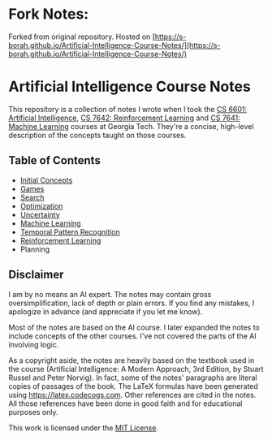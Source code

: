 # Fork Notes:
Forked from original repository. Hosted on [https://s-borah.github.io/Artificial-Intelligence-Course-Notes/](https://s-borah.github.io/Artificial-Intelligence-Course-Notes/)

# Artificial Intelligence Course Notes
This repository is a collection of notes I wrote when I took the [CS 6601: Artificial Intelligence](https://www.omscs.gatech.edu/cs-6601-artificial-intelligence), [CS 7642: Reinforcement Learning](http://omscs.gatech.edu/cs-7642-reinforcement-learning) and [CS 7641: Machine Learning](https://omscs.gatech.edu/cs-7641-machine-learning) courses at Georgia Tech. They're a concise, high-level description of the concepts taught on those courses.

## Table of Contents
* [Initial Concepts](initial-concepts.md)
* [Games](games.md)
* [Search](search.md)
* [Optimization](optimization.md)
* [Uncertainty](uncertainty.md)
* [Machine Learning](machine-learning.md)
* [Temporal Pattern Recognition](temporal-pattern-recognition.md)
* [Reinforcement Learning](reinforcement-learning.md)
* Planning

## Disclaimer
I am by no means an AI expert. The notes may contain gross oversimplification, lack of depth or plain errors. If you find any mistakes, I apologize in advance (and appreciate if you let me know).

Most of the notes are based on the AI course. I later expanded the notes to include concepts of the other courses. I've not covered the parts of the AI involving logic.

As a copyright aside, the notes are heavily based on the textbook used in the course (Artificial Intelligence: A Modern Approach, 3rd Edition, by Stuart Russel and Peter Norvig). In fact, some of the notes' paragraphs are literal copies of passages of the book. The LaTeX formulas have been generated using https://latex.codecogs.com. Other references are cited in the notes. All those references have been done in good faith and for educational purposes only.

This work is licensed under the [MIT License](LICENSE).

